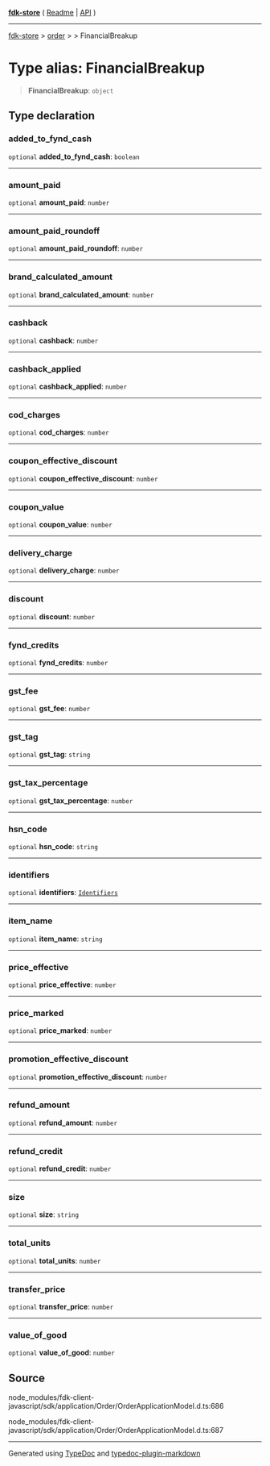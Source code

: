 [**fdk-store**](../../../README.md) ( [Readme](../../../README.md) \| [API](../../../API.md) )

---

[fdk-store](../../../API.md) > [order](../../README.md) > [<internal>](../README.md) > FinancialBreakup

# Type alias: FinancialBreakup

> **FinancialBreakup**: `object`

## Type declaration

### added_to_fynd_cash

`optional` **added_to_fynd_cash**: `boolean`

---

### amount_paid

`optional` **amount_paid**: `number`

---

### amount_paid_roundoff

`optional` **amount_paid_roundoff**: `number`

---

### brand_calculated_amount

`optional` **brand_calculated_amount**: `number`

---

### cashback

`optional` **cashback**: `number`

---

### cashback_applied

`optional` **cashback_applied**: `number`

---

### cod_charges

`optional` **cod_charges**: `number`

---

### coupon_effective_discount

`optional` **coupon_effective_discount**: `number`

---

### coupon_value

`optional` **coupon_value**: `number`

---

### delivery_charge

`optional` **delivery_charge**: `number`

---

### discount

`optional` **discount**: `number`

---

### fynd_credits

`optional` **fynd_credits**: `number`

---

### gst_fee

`optional` **gst_fee**: `number`

---

### gst_tag

`optional` **gst_tag**: `string`

---

### gst_tax_percentage

`optional` **gst_tax_percentage**: `number`

---

### hsn_code

`optional` **hsn_code**: `string`

---

### identifiers

`optional` **identifiers**: [`Identifiers`](type-alias.Identifiers.md)

---

### item_name

`optional` **item_name**: `string`

---

### price_effective

`optional` **price_effective**: `number`

---

### price_marked

`optional` **price_marked**: `number`

---

### promotion_effective_discount

`optional` **promotion_effective_discount**: `number`

---

### refund_amount

`optional` **refund_amount**: `number`

---

### refund_credit

`optional` **refund_credit**: `number`

---

### size

`optional` **size**: `string`

---

### total_units

`optional` **total_units**: `number`

---

### transfer_price

`optional` **transfer_price**: `number`

---

### value_of_good

`optional` **value_of_good**: `number`

## Source

node_modules/fdk-client-javascript/sdk/application/Order/OrderApplicationModel.d.ts:686

node_modules/fdk-client-javascript/sdk/application/Order/OrderApplicationModel.d.ts:687

---

Generated using [TypeDoc](https://typedoc.org/) and [typedoc-plugin-markdown](https://www.npmjs.com/package/typedoc-plugin-markdown)
